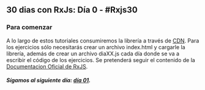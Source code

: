 ## 30 dias con RxJs: Día 0 - #Rxjs30 

### Para comenzar

A lo largo de estos tutoriales consumiremos la librería a través de [CDN](https://cdnjs.com/libraries/rxjs). Para los ejercicios sólo necesitarás crear un archivo index.html y cargarle la librería, además de crear un archivo diaXX.js cada día donde se va a escribir el código de los ejercicios. Se pretenderá seguir el contenido de la [Documentacion Oficial de RxJS](https://rxjs.dev/).

##### Sígamos al siguiente día: [día 01](https://github.com/suga0828/RxJS30/tree/master/Dia01/dia01.md).

